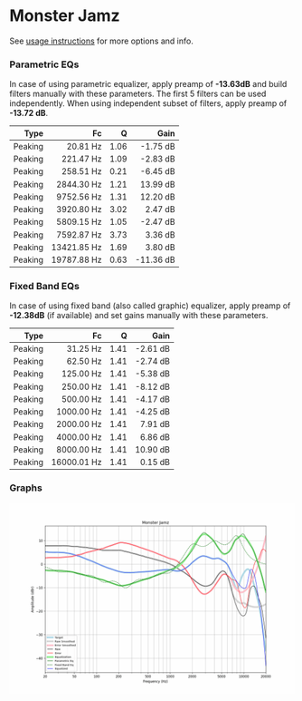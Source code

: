 # Monster Jamz
See [usage instructions](https://github.com/jaakkopasanen/AutoEq#usage) for more options and info.

### Parametric EQs
In case of using parametric equalizer, apply preamp of **-13.63dB** and build filters manually
with these parameters. The first 5 filters can be used independently.
When using independent subset of filters, apply preamp of **-13.72 dB**.

| Type    | Fc          |    Q | Gain      |
|--------:|------------:|-----:|----------:|
| Peaking | 20.81 Hz    | 1.06 | -1.75 dB  |
| Peaking | 221.47 Hz   | 1.09 | -2.83 dB  |
| Peaking | 258.51 Hz   | 0.21 | -6.45 dB  |
| Peaking | 2844.30 Hz  | 1.21 | 13.99 dB  |
| Peaking | 9752.56 Hz  | 1.31 | 12.20 dB  |
| Peaking | 3920.80 Hz  | 3.02 | 2.47 dB   |
| Peaking | 5809.15 Hz  | 1.05 | -2.47 dB  |
| Peaking | 7592.87 Hz  | 3.73 | 3.36 dB   |
| Peaking | 13421.85 Hz | 1.69 | 3.80 dB   |
| Peaking | 19787.88 Hz | 0.63 | -11.36 dB |

### Fixed Band EQs
In case of using fixed band (also called graphic) equalizer, apply preamp of **-12.38dB**
(if available) and set gains manually with these parameters.

| Type    | Fc          |    Q | Gain     |
|--------:|------------:|-----:|---------:|
| Peaking | 31.25 Hz    | 1.41 | -2.61 dB |
| Peaking | 62.50 Hz    | 1.41 | -2.74 dB |
| Peaking | 125.00 Hz   | 1.41 | -5.38 dB |
| Peaking | 250.00 Hz   | 1.41 | -8.12 dB |
| Peaking | 500.00 Hz   | 1.41 | -4.17 dB |
| Peaking | 1000.00 Hz  | 1.41 | -4.25 dB |
| Peaking | 2000.00 Hz  | 1.41 | 7.91 dB  |
| Peaking | 4000.00 Hz  | 1.41 | 6.86 dB  |
| Peaking | 8000.00 Hz  | 1.41 | 10.90 dB |
| Peaking | 16000.01 Hz | 1.41 | 0.15 dB  |

### Graphs
![](./Monster%20Jamz.png)